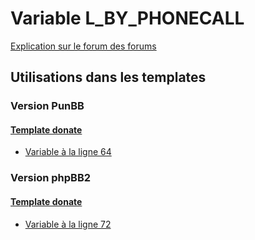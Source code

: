 # Variable L_BY_PHONECALL
[Explication sur le forum des forums](http://forum.forumactif.com/t294113-listing-des-variables#L_BY_PHONECALL)

## Utilisations dans les templates

### Version PunBB

#### [Template donate](punbb/donate.md)
* [Variable à la ligne 64](../punbb/donate.tpl#L64)

### Version phpBB2

#### [Template donate](subsilver/donate.md)
* [Variable à la ligne 72](../subsilver/donate.tpl#L72)